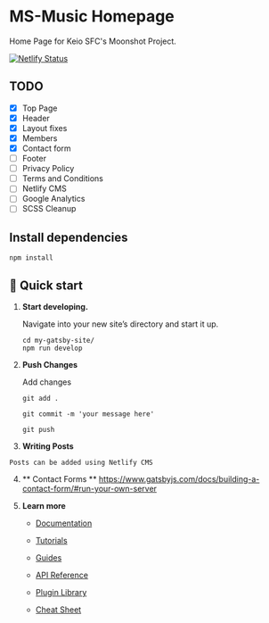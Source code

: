 # MS-Music Homepage

Home Page for Keio SFC's Moonshot Project.

[![Netlify Status](https://api.netlify.com/api/v1/badges/875543b0-4049-416d-b8ef-e847db5ac252/deploy-status)](https://app.netlify.com/sites/friendly-brahmagupta-8b92ff/deploys)

## TODO
- [x] Top Page
- [x] Header
- [x] Layout fixes
- [x] Members
- [x] Contact form
- [ ] Footer
- [ ] Privacy Policy
- [ ] Terms and Conditions
- [ ] Netlify CMS
- [ ] Google Analytics
- [ ] SCSS Cleanup

## Install dependencies

`npm install`

## 🚀 Quick start


1.  **Start developing.**

    Navigate into your new site’s directory and start it up.

    ```shell
    cd my-gatsby-site/
    npm run develop
    ```

2.  **Push Changes**

    Add changes

    `git add .`

    `git commit -m 'your message here'`

    `git push`

   
3.   **Writing Posts**

    Posts can be added using Netlify CMS
    
    
4.  ** Contact Forms **
    https://www.gatsbyjs.com/docs/building-a-contact-form/#run-your-own-server


5.  **Learn more**

    - [Documentation](https://www.gatsbyjs.com/docs/?utm_source=starter&utm_medium=readme&utm_campaign=minimal-starter)

    - [Tutorials](https://www.gatsbyjs.com/tutorial/?utm_source=starter&utm_medium=readme&utm_campaign=minimal-starter)

    - [Guides](https://www.gatsbyjs.com/tutorial/?utm_source=starter&utm_medium=readme&utm_campaign=minimal-starter)

    - [API Reference](https://www.gatsbyjs.com/docs/api-reference/?utm_source=starter&utm_medium=readme&utm_campaign=minimal-starter)

    - [Plugin Library](https://www.gatsbyjs.com/plugins?utm_source=starter&utm_medium=readme&utm_campaign=minimal-starter)

    - [Cheat Sheet](https://www.gatsbyjs.com/docs/cheat-sheet/?utm_source=starter&utm_medium=readme&utm_campaign=minimal-starter)
